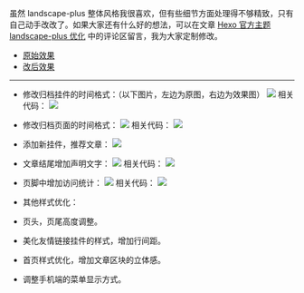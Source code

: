 虽然 landscape-plus 整体风格我很喜欢，但有些细节方面处理得不够精致，只有自己动手改改了。如果大家还有什么好的想法，可以在文章 [Hexo 官方主题 landscape-plus 优化](http://shijiajie.com/2015/08/29/hexo-theme-landscape-plus-optimize/) 中的评论区留言，我为大家定制修改。

- [原始效果](http://jasonxiang.com/landscape-plus/)
- [改后效果](http://shijiajie.com)

--- 

- 修改归档挂件的时间格式：（以下图片，左边为原图，右边为效果图）
![](7xkhp9.com1.z0.glb.clouddn.com/blog/hexo-theme-landscape-plus-optimize/1.png)
相关代码：
![](http://7xkhp9.com1.z0.glb.clouddn.com/blog/hexo-theme-landscape-plus-optimize/2.png)


- 修改归档页面的时间格式：
![](http://7xkhp9.com1.z0.glb.clouddn.com/blog/hexo-theme-landscape-plus-optimize/3.png)
相关代码：
![](http://7xkhp9.com1.z0.glb.clouddn.com/blog/hexo-theme-landscape-plus-optimize/4.png)


- 添加新挂件，推荐文章：
![](http://7xkhp9.com1.z0.glb.clouddn.com/blog/hexo-theme-landscape-plus-optimize/5.png)


- 文章结尾增加声明文字：
![](http://7xkhp9.com1.z0.glb.clouddn.com/blog/hexo-theme-landscape-plus-optimize/7.png)
相关代码：
![](http://7xkhp9.com1.z0.glb.clouddn.com/blog/hexo-theme-landscape-plus-optimize/8.png)


- 页脚中增加访问统计：
![](http://7xkhp9.com1.z0.glb.clouddn.com/blog/hexo-theme-landscape-plus-optimize/9.png)
相关代码：
![](http://7xkhp9.com1.z0.glb.clouddn.com/blog/hexo-theme-landscape-plus-optimize/10.png)


- 其他样式优化：
 - 页头，页尾高度调整。
 - 美化友情链接挂件的样式，增加行间距。
 - 首页样式优化，增加文章区块的立体感。
 - 调整手机端的菜单显示方式。
